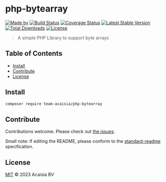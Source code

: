 # php-bytearray

[![Made by](https://img.shields.io/badge/made%20by-Team%20Acaisia-blue.svg?style=flat-square)](https://acaisia.com)
[![Build Status](https://github.com/team-acaisia/php-bytearray/actions/workflows/ci.yml/badge.svg)](https://github.com/team-acaisia/php-bytearray/actions/workflows/ci.yml)
[![Coverage Status](https://codecov.io/gh/team-acaisia/php-bytearray/branch/master/graph/badge.svg?token=ZEHI0KYXW1)](https://codecov.io/gh/team-acaisia/php-bytearray)
[![Latest Stable Version](https://poser.pugx.org/team-acaisia/php-bytearray/v/stable)](https://packagist.org/packages/team-acaisia/php-bytearray)
[![Total Downloads](https://poser.pugx.org/team-acaisia/php-bytearray/downloads)](https://packagist.org/packages/team-acaisia/php-bytearray)
[![License](https://img.shields.io/badge/license-MIT-blue.svg)](http://opensource.org/licenses/MIT)

> A simple PHP Library to support byte arrays

## Table of Contents

- [Install](#install)
- [Contribute](#contribute)
- [License](#license)

## Install

```sh
composer require team-acaisia/php-bytearray
```

## Contribute

Contributions welcome. Please check out [the issues](https://github.com/team-acaisia/php-bytearray/issues).

Small note: If editing the README, please conform to the [standard-readme](https://github.com/RichardLitt/standard-readme) specification.

## License

[MIT](LICENSE) © 2023 Acaisia BV
